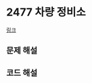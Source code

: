 # 2477 차량 정비소

[링크](https://swexpertacademy.com/main/code/problem/problemDetail.do?contestProbId=AV6c6bgaIuoDFAXy)

## 문제 해설

## 코드 해설
